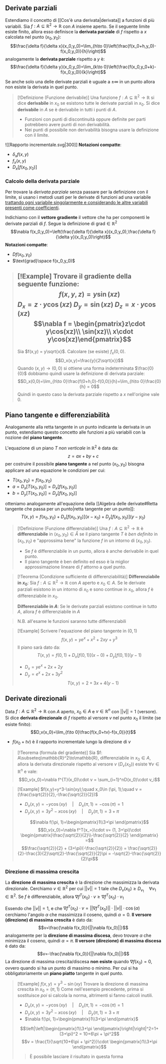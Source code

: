 ## Derivate parziali
Estendiamo il concetto di [[Cos'è una derivata|derivata]] a funzioni di più variabili.
Sia $f:A\subseteq\mathbb{R}^2\to\mathbb{R}$ con $A$ insieme aperto. Se il seguente limite esiste finito, allora esso definisce la **derivata parziale** di $f$ rispetto a $x$ calcolata nel punto $(x_0, y_0)$:
$$\frac{\delta f}{\delta x}(x_0,y_0)=\lim_{h\to 0}\left(\frac{f(x_0+h,y_0)-f(x_0,y_0)}{h}\right)$$
analogamente la **derivata parziale** rispetto a $y$ è:
$$\frac{\delta f}{\delta y}(x_0,y_0)=\lim_{k\to 0}\left(\frac{f(x_0,y_0+k)-f(x_0,y_0)}{k}\right)$$

Se anche solo una delle derivate parziali è uguale a $\pm\infty$ in un punto allora non esiste la derivata in quel punto.

>[!Definizione (Funzione derivabile)]
>Una funzione $f: A\subseteq \mathbb{R}^2\to\mathbb{R}$ si dice **derivabile** in $x_0$ se esistono tutte le derivate parziali in $x_0$.
>Si dice **derivabile** in $A$ se è derivabile in tutti i punti di $A$.
>- Funzioni con punti di discontinuità oppure definite per parti potrebbero avere punti di non derivabilità.
>- Nei punti di possibile non derivabilità bisogna usare la definizione con il limite.

![[Rapporto incrementale.svg|300]]
**Notazioni compatte**:
- $\delta_xf(x,y)$
- $f_x(x,y)$
- $D_x[f(x_0,y_0)]$

### Calcolo della derivata parziale
Per trovare la _derivata parziale_ senza passare per la definizione con il limite, si usano i metodi usati per le derivate di funzioni ad una variabile <u>trattando ogni variabile singolarmente e considerando le altre variabili presenti come coefficienti</u>.

Indichiamo con il **vettore gradiente** il vettore che ha per componenti le derivate parziali di $f$.
Segue la definizione di $\text{grad}\in\mathbb{R}^2$ 
$$\nabla f(x_0,y_0)=\left(\frac{\delta f}{\delta x}(x_0,y_0),\frac{\delta f}{\delta y}(x_0,y_0)\right)$$
**Notazioni compatte**:
- $Df(x_0,y_0)$
- $\text{grad}\space f(x_0,y_0)$

>[!Example]
>Trovare il gradiente della seguente funzione:
>$$f(x,y,z)=y\sin(xz)$$
>$D_x=z\cdot y\cos(xz)$
>$D_y=\sin(xz)$
>$D_z=x\cdot y\cos(xz)$
>$$\nabla f = \begin{pmatrix}z\cdot y\cos(xz)\\ \sin(xz)\\ x\cdot y\cos(xz)\end{pmatrix}$$
>---
>Sia $f(x,y) = y\sqrt{x}$. Calcolare (se esiste) $f_x(0,0)$.
>$$D_x(x,y)=\frac{y}{2\sqrt{x}}$$
>Quando $(x,y)\to(0,0)$ si ottiene una forma indeterminata $\frac{0}{0}$ dobbiamo quindi usare la definizione di derivata parziale:
>$$D_x(0,0)=\lim_{h\to 0}\frac{f(0+h,0)-f(0,0)}{h}=\lim_{h\to 0}\frac{0}{h} = 0$$
>Quindi in questo caso la derivata parziale rispetto a $x$ nell'origine vale $0$.


## Piano tangente e differenziabilità
Analogamente alla retta tangente in un punto indicante la derivata in un punto, estendiamo questo concetto alle funzioni a più variabili con la nozione del **piano tangente**.

L'equazione di un piano $T$  _non verticale_ in $\mathbb{R}^2$ è data da:
$$z=ax+by+c$$
per costruire il possibile **piano tangente** a nel punto $(x_0, y_0)$ bisogna applicare ad una equazione le condizioni per cui:
- $T(x_0,y_0)=f(x_0,y_0)$ 
- $a=D_x[T(x_0, y_0)] = D_x[f(x_0, y_0)]$
- $b=D_y[T(x_0, y_0)] = D_y[f(x_0, y_0)]$

otteniamo analogamente all'equazione della [[Algebra delle derivate#Retta tangente che passa per un punto|retta tangente per un punto]]:
$$T(x,y)=f(x_0,y_0) + D_x[f(x_0,y_0)](x-x_0)+D_y[f(x_0,y_0)](y-y_0)$$

>[!Definizione (Funzione differenziabile)]
>Una $f:A\subseteq\mathbb{R}^2\to\mathbb{R}$ è **differenziabile** in $(x_0,y_0)\in\mathring{A}$ se il piano tangente $T$ è _ben definito_ in $(x_0,y_0)$ e "approssima bene" la funzione $f$ in un intorno di $(x_0,y_0)$.
>- Se $f$ è differenziabile in un punto, allora è anche derivabile in quel punto.
>- Il piano tangente è ben definito ed esso è la miglior approssimazione lineare di $f$ attorno a quel punto.

>[!Teorema (Condizione sufficiente di differenziabilità)]
>**Differenziabile in $x_0$**:
>Sia $f:A\subseteq\mathbb{R}^2\to\mathbb{R}$ con $A$ aperto e $x_0\in A$. Se le derivate parziali esistono in un intorno di $x_0$ e sono continue in $x_0$, allora $f$ è differenziabile in $x_0$.
>
>**Differenziabile in $A$**:
>Se le derivate parziali esistono continue in tutto $A$, allora $f$ è differenziabile in $A$

>N.B. all'esame le funzioni saranno tutte differenziabili

>[!Example]
>Scrivere l'equazione del piano tangente in $(0,1)$
>$$f(x,y)=ye^x+x^2+2xy+y^3$$
>Il piano sarà dato da:
>$$T(x,y)=f(0,1)+D_x[f(0,1)](x-0)+D_y[f(0,1)](y-1)$$
>- $D_x = ye^x+2x+2y$
>- $D_y = e^x+2x+3y^2$
>$$T(x,y)= 2 + 3x + 4(y-1)$$

## Derivate direzionali
Data $f: A\subseteq\mathbb{R}^2\to\mathbb{R}$ con $A$ aperto, $x_0\in A$ e $v\in\mathbb{R}^n$ con $||v||=1$ (versore). 
Si dice **derivata direzionale** di $f$ rispetto al versore $v$ nel punto $x_0$ il limite (se esiste finito):
$$D_v(x_0)=\lim_{t\to 0}\frac{f(x_0+tv)-f(x_0)}{t}$$
- $f(x_0+tv)$ è il rapporto incrementale lungo la direzione di $v$

>[!Teorema (formula del gradiente)]
>Sia $f: A\subseteq\mathbb{R}^2\to\mathbb{R}, differenziabile in $x_0\in A$, allora la derivata direzionale rispetto al versore $v$ ($D_v(x_0)$) esiste $\forall v\in\mathbb{R}^n$ e vale:
>$$D_v(x_0)=\nabla f^{T}(x_0)\cdot v = \sum_{i=1}^nD(x_0)\cdot v_i$$

>[!Example]
>$f(x,y)=y^3-\sin(xy);\quad x_0\in (\pi, 1);\quad v = (\frac{\sqrt{2}}{2},-\frac{\sqrt{2}}{2})$
>- $D_x(x,y)=-y\cos(xy)\quad | \quad D_x(\pi, 1)=-\cos(\pi) = 1$
>- $D_y(x,y)=3y^2-x\cos(xy)\quad | \quad D_y(\pi, 1)=3+\pi$
>
>$$\nabla f(\pi, 1)=\begin{pmatrix}1\\3+\pi \end{pmatrix}$$
>$$D_v(x_0)=\nabla f^T(x_=)\cdot v= (1, 3+\pi)\cdot \begin{pmatrix}\frac{\sqrt{2}}{2}\\-\frac{\sqrt{2}}{2} \end{pmatrix} =$$
>$$\frac{\sqrt{2}}{2} + (3+\pi)(-\frac{\sqrt{2}}{2}) = \frac{\sqrt{2}}{2}-\frac{3}{2}\sqrt{2}-\frac{\sqrt{2}}{2}\pi = -\sqrt{2}-\frac{\sqrt{2}}{2}\pi$$


### Direzione di massima crescita
La **direzione di massima crescita** è la direzione che massimizza la derivata direzionale.
Cerchiamo $v\in\mathbb{R}^2$ per cui $||v||=1$ tale che $D_v(x_0)\geq D_{v_1}\quad \forall v_1\in\mathbb{R}^2$.
Se $f$ è differenziabile, allora $\nabla f^T(x_0)\cdot v \geq \nabla f^T(x_0)\cdot v_1$

Essendo che $||v|| = 1$, e che $\nabla f^T(x_0)\cdot v = ||\nabla f^T(x_0)||\cdot ||v|| \cdot \cos(\alpha)$
cerchiamo l'angolo $\alpha$ che massimizza il coseno, quindi $\alpha = 0$.
**Il versore (direzione) di massima crescita** è dato da:
$$v=\frac{\nabla f(x_0)}{||\nabla f(x_0)||}$$ analogamente per la **direzione di massima discesa**, devo trovare $\alpha$ che minimizza il coseno, quindi $\alpha = \pi$.
**Il versore (direzione) di massima discesa** è dato da:
$$v=-\frac{\nabla f(x_0)}{||\nabla f(x_0)||}$$
La direzione di massima crescita/discesa **non esiste** quando $\nabla f(x_0)=0$, ovvero quando si ha un punto di massimo o minimo.
Per cui si ha obbligatoriamente un **piano piatto** tangente in quel punto.

>[!Example]
>$f(x,y)=y^3-\sin(xy)$
>Trovare la direzione di massima crescita in $x_0=(\pi, 1)$
>Come nell'esempio precedente, prima si sostituisce _poi_ si calcola la norma, altrimenti si fanno calcoli inutili.
>- $D_x(x,y)=-y\cos(xy)\quad | \quad D_x(\pi, 1)=-\cos(\pi) = 1$
>- $D_y(x,y)=3y^2-x\cos(xy)\quad | \quad D_y(\pi, 1)=3+\pi$
>- $\nabla f(\pi, 1)=\begin{pmatrix}1\\3+\pi \end{pmatrix}$
>
>$$\left|\left|\begin{pmatrix}1\\3+\pi \end{pmatrix}\right|\right|^2=1+(3+\pi)^2 = 10+6\pi + \pi^2$$
>$$v = \frac{1}{\sqrt{10+6\pi + \pi^2}}\cdot \begin{pmatrix}1\\3+\pi \end{pmatrix}$$
>>È possibile lasciare il risultato in questa forma
